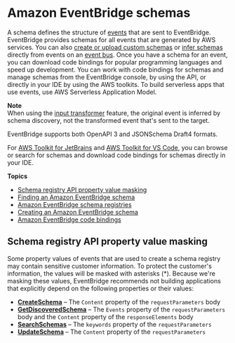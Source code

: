 # Amazon EventBridge schemas<a name="eb-schema"></a>

A schema defines the structure of [events](eb-events.md) that are sent to EventBridge\. EventBridge provides schemas for all events that are generated by AWS services\. You can also [create or upload custom schemas](eb-schema-create.md) or [infer schemas](eb-schema-create.md#eb-schemas-infer) directly from events on an [event bus](eb-event-bus.md)\. Once you have a schema for an event, you can download code bindings for popular programming languages and speed up development\. You can work with code bindings for schemas and manage schemas from the EventBridge console, by using the API, or directly in your IDE by using the AWS toolkits\. To build serverless apps that use events, use AWS Serverless Application Model\.

**Note**  
When using the [input transformer](eb-transform-target-input.md) feature, the original event is inferred by schema discovery, not the transformed event that's sent to the target\.

EventBridge supports both OpenAPI 3 and JSONSchema Draft4 formats\.

For [AWS Toolkit for JetBrains](https://docs.aws.amazon.com/toolkit-for-jetbrains/latest/userguide/eventbridge-schemas.html) and [AWS Toolkit for VS Code](https://docs.aws.amazon.com/toolkit-for-vscode/latest/userguide/working-with-aws.html), you can browse or search for schemas and download code bindings for schemas directly in your IDE\. 



**Topics**
+ [Schema registry API property value masking](#eb-schema-mask)
+ [Finding an Amazon EventBridge schema](eb-find-schema.md)
+ [Amazon EventBridge schema registries](eb-schema-registry.md)
+ [Creating an Amazon EventBridge schema](eb-schema-create.md)
+ [Amazon EventBridge code bindings](eb-schema-code-bindings.md)

## Schema registry API property value masking<a name="eb-schema-mask"></a>

Some property values of events that are used to create a schema registry may contain sensitive customer information\. To protect the customer's information, the values will be masked with asterisks \(\*\)\. Because we're masking these values, EventBridge recommends not building applications that explicitly depend on the following properties or their values:
+ **[CreateSchema](https://docs.aws.amazon.com/eventbridge/latest/schema-reference/v1-registries-name-registryname-schemas-name-schemaname.html#CreateSchema)** – The `Content` property of the `requestParameters` body
+ **[GetDiscoveredSchema](https://docs.aws.amazon.com/eventbridge/latest/schema-reference/v1-discover.html#GetDiscoveredSchema)** – The `Events` property of the `requestParameters` body and the `Content` property of the `responseElements` body
+ **[SearchSchemas](https://docs.aws.amazon.com/eventbridge/latest/schema-reference/v1-registries-name-registryname-schemas-search.html#SearchSchemas)** – The `keywords` property of the `requestParameters`
+ **[UpdateSchema](https://docs.aws.amazon.com/eventbridge/latest/schema-reference/v1-registries-name-registryname-schemas-name-schemaname.html#UpdateSchema)** – The `Content` property of the `requestParameters`